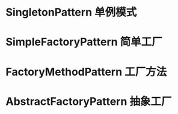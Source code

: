 # SingletonPattern 单例模式

# SimpleFactoryPattern 简单工厂

# FactoryMethodPattern 工厂方法

# AbstractFactoryPattern 抽象工厂

